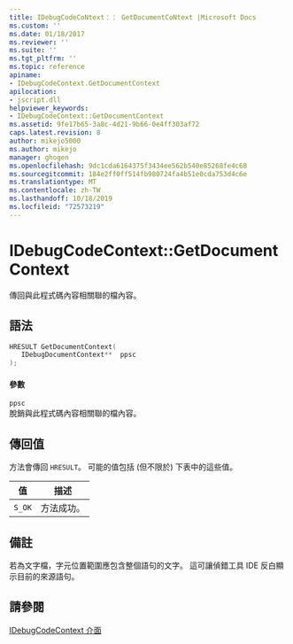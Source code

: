 ```yaml
---
title: IDebugCodeCoNtext：： GetDocumentCoNtext |Microsoft Docs
ms.custom: ''
ms.date: 01/18/2017
ms.reviewer: ''
ms.suite: ''
ms.tgt_pltfrm: ''
ms.topic: reference
apiname:
- IDebugCodeContext.GetDocumentContext
apilocation:
- jscript.dll
helpviewer_keywords:
- IDebugCodeContext::GetDocumentContext
ms.assetid: 9fe17b65-3a8c-4d21-9b66-0e4ff303af72
caps.latest.revision: 8
author: mikejo5000
ms.author: mikejo
manager: ghogen
ms.openlocfilehash: 9dc1cda6164375f3434ee562b540e85268fe4c68
ms.sourcegitcommit: 184e2ff0ff514fb980724fa4b51e0cda753d4c6e
ms.translationtype: MT
ms.contentlocale: zh-TW
ms.lasthandoff: 10/18/2019
ms.locfileid: "72573219"
---
```

# <a name="idebugcodecontextgetdocumentcontext"></a>IDebugCodeContext::GetDocumentContext
傳回與此程式碼內容相關聯的檔內容。  
  
## <a name="syntax"></a>語法  
  
```cpp
HRESULT GetDocumentContext(  
   IDebugDocumentContext**  ppsc  
);  
```  
  
#### <a name="parameters"></a>參數  
 `ppsc`  
 脫銷與此程式碼內容相關聯的檔內容。  
  
## <a name="return-value"></a>傳回值  
 方法會傳回 `HRESULT`。 可能的值包括 (但不限於) 下表中的這些值。  
  
|值|描述|  
|-----------|-----------------|  
|`S_OK`|方法成功。|  
  
## <a name="remarks"></a>備註  
 若為文字檔，字元位置範圍應包含整個語句的文字。 這可讓偵錯工具 IDE 反白顯示目前的來源語句。  
  
## <a name="see-also"></a>請參閱  
 [IDebugCodeContext 介面](../../winscript/reference/idebugcodecontext-interface.md)